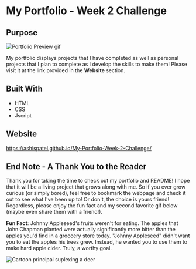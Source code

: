 # My Portfolio - Week 2 Challenge

## Purpose

![Portfolio Preview gif](https://github.com/AshisPatel/My-Portfolio-Week-2-Challenge/blob/main/assets/Videos/portfolio-preview.gif)

My portfolio displays projects that I have completed as well as personal projects that I plan to complete as I develop the skills to make them! Please visit it at the link provided in the **Website** section. 

## Built With
* HTML
* CSS
* Jscript

## Website
https://ashispatel.github.io/My-Portfolio-Week-2-Challenge/ 

## End Note - A Thank You to the Reader 

Thank you for taking the time to check out my portfolio and README! I hope that it will be a living project that grows along with me. So if you ever grow curious (or simply bored), feel free to bookmark the webpage and check it out to see what I've been up to! Or don't, the choice is yours friend! Regardless, please enjoy the fun fact and my second favorite gif below (maybe even share them with a friend!). 

**Fun Fact**: Johnny Appleseed's fruits weren't for eating. The apples that John Chapman planted were actually significantly more bitter than the apples you'd find in a groccery store today. "Johnny Appleseed" didn't want you to eat the apples his trees grew. Instead, he wanted you to use them to make hard apple cider. Truly, a worthy goal. 

![Cartoon principal suplexing a deer](https://github.com/AshisPatel/My-Portfolio-Week-2-Challenge/blob/main/assets/Videos/deer-suplex.gif)